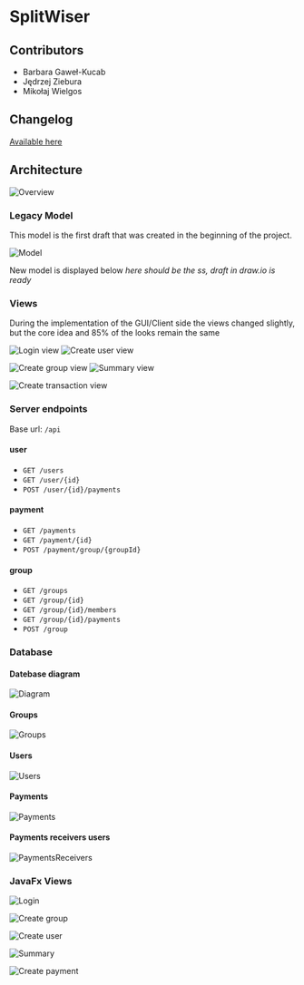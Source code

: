 # SplitWiser

## Contributors

* Barbara Gaweł-Kucab
* Jędrzej Ziebura
* Mikołaj Wielgos

## Changelog

[Available here](./docs/changelog.md)

## Architecture

![Overview](./docs/resources/overview.jfif)

### Legacy Model

 This model is the first draft that was created in the beginning of the project.

![Model](./docs/resources/model/model.svg)

New model is displayed below
*here should be the ss, draft in draw.io is ready*

### Views

During the implementation of the GUI/Client side the views changed slightly, but the core idea and 85% of the looks remain the same

![Login view](./docs/resources/views/login-view.svg)
![Create user view](./docs/resources/views/create-user-view.svg)

![Create group view](./docs/resources/views/create-group-view.svg)
![Summary view](./docs/resources/views/summary-view.svg)

![Create transaction view](./docs/resources/views/create-transaction-view.svg)

### Server endpoints

Base url: `/api`

#### user

* `GET /users`
* `GET /user/{id}`
* `POST /user/{id}/payments`

#### payment

* `GET /payments`
* `GET /payment/{id}`
* `POST /payment/group/{groupId}`

#### group

* `GET /groups`
* `GET /group/{id}`
* `GET /group/{id}/members`
* `GET /group/{id}/payments`
* `POST /group`

### Database

#### Datebase diagram

![Diagram](./docs/resources/database/database-schema.png)

#### Groups

![Groups](./docs/resources/database/groups.png)

#### Users

![Users](./docs/resources/database/users.png)

#### Payments

![Payments](./docs/resources/database/payments.png)

#### Payments receivers users

![PaymentsReceivers](./docs/resources/database/payments-receivers-users.png)

### JavaFx Views

![Login](./docs/resources/views/javafx/login.jpg)

![Create group](./docs/resources/views/javafx/create-group.jpg)

![Create user](./docs/resources/views/javafx/create-user.jpg)

![Summary](./docs/resources/views/javafx/summary.jpg)

![Create payment](./docs/resources/views/javafx/create-payment.jpg)